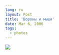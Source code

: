 ```yaml
---
lang: ru
layout: Post
title: 'Вороны и мыши'
date: Mar 6, 2006
tags:
  - photos
---
```


![](http://wow.sapegin.me/0B2x2I1H3Q0o/MG-2123.jpg)


